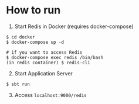# How to run
1. Start Redis in Docker (requires docker-compose)
```
$ cd docker
$ docker-compose up -d

# if you want to access Redis
$ docker-compose exec redis /bin/bash
(in redis container) $ redis-cli
```

2. Start Application Server
```
$ sbt run
```

3. Access `localhost:9000/redis`
